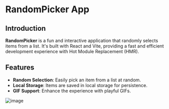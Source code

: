 # RandomPicker App

## Introduction
**RandomPicker** is a fun and interactive application that randomly selects items from a list. It's built with React and Vite, providing a fast and efficient development experience with Hot Module Replacement (HMR).

## Features
- **Random Selection**: Easily pick an item from a list at random.
- **Local Storage**: Items are saved in local storage for persistence.
- **GIF Support**: Enhance the experience with playful GIFs.
  
![image](https://github.com/Goleo87/Random-Picker-App/assets/143517073/368a108f-8295-4ba1-9c3c-4547ae330ab3)
